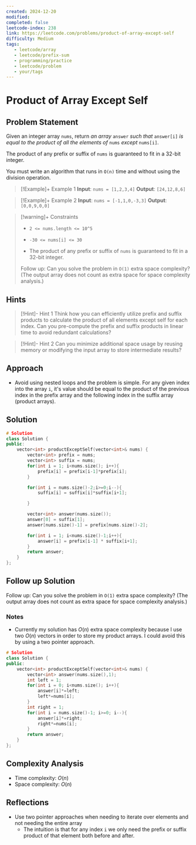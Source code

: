 ```yaml
---
created: 2024-12-20
modified: 
completed: false
leetcode-index: 238 
link: https://leetcode.com/problems/product-of-array-except-self
difficulty: Medium 
tags:
   - leetcode/array
   - leetcode/prefix-sum 
   - programming/practice
   - leetcode/problem
   - your/tags
---
```

# Product of Array Except Self

## Problem Statement
Given an integer array `nums`, return *an array* `answer` *such that* `answer[i]` *is equal to the product of all the elements of* `nums` *except* `nums[i]`.

The product of any prefix or suffix of `nums` is guaranteed to fit in a 32-bit integer.

You must write an algorithm that runs in `O(n)` time and without using the division operation.

 

>[!Example]+ Example 1
>**Input**: `nums = [1,2,3,4]`
>**Output**: `[24,12,8,6]
`

>[!Example]+ Example 2
>**Input**: `nums = [-1,1,0,-3,3]`
>**Output**: `[0,0,9,0,0]
`

>[!warning]+ Constraints
>- `2 <= nums.length <= 10^5`
>
>- `-30 <= nums[i] <= 30`
>
>- The product of any prefix or suffix of `nums` is guaranteed to fit in a 32-bit integer.
>
>
>
>
>
>
>
>
>Follow up: Can you solve the problem in `O(1)` extra space complexity? (The output array does not count as extra space for space complexity analysis.)
## Hints
>[!Hint]- Hint 1
>Think how you can efficiently utilize prefix and suffix products to calculate the product of all elements except self for each index. Can you pre-compute the prefix and suffix products in linear time to avoid redundant calculations?

>[!Hint]- Hint 2
>Can you minimize additional space usage by reusing memory or modifying the input array to store intermediate results?
## Approach

- Avoid using nested loops and the problem is simple. For any given index into the array `i`, it's value should be equal to the product of the previous index in the prefix array and the following index in the suffix array (product arrays).
## Solution

```cpp
# Solution
class Solution {
public:
    vector<int> productExceptSelf(vector<int>& nums) {
        vector<int> prefix = nums;
        vector<int> suffix = nums;
        for(int i = 1; i<nums.size(); i++){
            prefix[i] = prefix[i-1]*prefix[i];
        }

        for(int i = nums.size()-2;i>=0;i--){
            suffix[i] = suffix[i]*suffix[i+1];

        }

        vector<int> answer(nums.size());
        answer[0] = suffix[1];
        answer[nums.size()-1] = prefix[nums.size()-2];

        for(int i = 1; i<nums.size()-1;i++){
            answer[i] = prefix[i-1] * suffix[i+1];
        }
        return answer;
    }
};
```
## Follow up Solution

Follow up: Can you solve the problem in `O(1)` extra space complexity? (The output array does not count as extra space for space complexity analysis.)

### Notes 
* Currently my solution has $O(n)$ extra space complexity because I use two $O(n)$ vectors in order to store my product arrays. I could avoid this by using a two pointer approach.


```cpp
# Solution
class Solution {
public:
    vector<int> productExceptSelf(vector<int>& nums) {
        vector<int> answer(nums.size(),1);
        int left = 1;
        for(int i = 0; i<nums.size(); i++){
            answer[i]*=left;
            left*=nums[i];
        }
        int right = 1;
        for(int i = nums.size()-1; i>=0; i--){
            answer[i]*=right;
            right*=nums[i];
        }
        return answer;
    }
};
```

## Complexity Analysis

- Time complexity: $O(n)$
- Space complexity: $O(n)$

## Reflections
-  Use two pointer approaches when needing to iterate over elements and not needing the entire array
	- The intuition is that for any index `i` we only need the prefix or suffix product of that element both before and after.